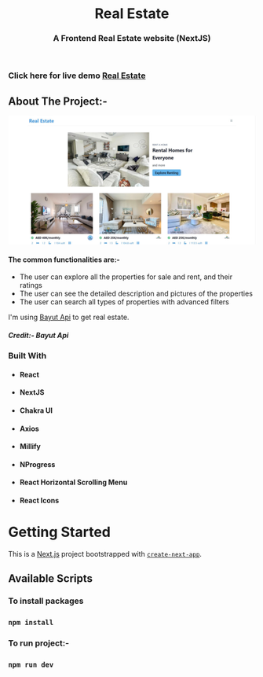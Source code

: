 

<!-- PROJECT LOGO -->
<p align="center">

  <h1 align="center">Real Estate</h1>

  <h3 align="center">
   A Frontend Real Estate website (NextJS)
  </h3>
 <br />
 
 ### Click here for live demo   <a href="https://next-js-real-estate-six.vercel.app/">Real Estate</a>

</p>

<!-- ABOUT THE PROJECT -->

## About The Project:-

![Home page](https://github.com/muradtaghiyev05/NextJs-real-estate/blob/main/real-state.jpg "Real Estate home page")

#### The common functionalities are:-

- The user can explore all the properties for sale and rent, and their ratings
- The user can see the detailed description and pictures of the properties
- The user can search all types of properties with advanced filters

I'm using [Bayut Api](https://rapidapi.com/apidojo/api/bayut) to get real estate.

##### Credit:- Bayut Api

### Built With

- #### React
- #### NextJS
- #### Chakra UI
- #### Axios
- #### Millify
- #### NProgress
- #### React Horizontal Scrolling Menu
- #### React Icons

<!-- GETTING STARTED -->

# Getting Started

This is a [Next.js](https://nextjs.org/) project bootstrapped with [`create-next-app`](https://github.com/vercel/next.js/tree/canary/packages/create-next-app).

## Available Scripts

### To install packages

### `npm install`

### To run project:-

### `npm run dev`
